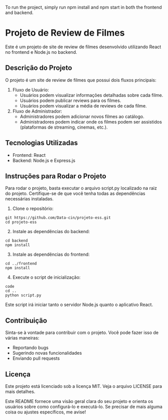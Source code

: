 To run the project, simply run npm install and npm start in both the frontend and backend.



# Projeto de Review de Filmes

Este é um projeto de site de review de filmes desenvolvido utilizando React no frontend e Node.js no backend.

## Descrição do Projeto

O projeto é um site de review de filmes que possui dois fluxos principais:

1. Fluxo de Usuário:
   - Usuários podem visualizar informações detalhadas sobre cada filme.
   - Usuários podem publicar reviews para os filmes.
   - Usuários podem visualizar a média de reviews de cada filme.
2. Fluxo de Administrador:
   - Administradores podem adicionar novos filmes ao catálogo.
   - Administradores podem indicar onde os filmes podem ser assistidos (plataformas de streaming, cinemas, etc.).

## Tecnologias Utilizadas

- Frontend: React
- Backend: Node.js e Express.js

## Instruções para Rodar o Projeto

Para rodar o projeto, basta executar o arquivo script.py localizado na raiz do projeto. Certifique-se de que você tenha todas as dependências necessárias instaladas.

1. Clone o repositório:

```
git https://github.com/Data-cin/projeto-ess.git
cd projeto-ess
```

2. Instale as dependências do backend:

```
cd backend
npm install
```

3. Instale as dependências do frontend:

```
cd ../frontend
npm install
```

4.  Execute o script de inicialização:

```
code
cd ..
python script.py
```

Este script irá iniciar tanto o servidor Node.js quanto o aplicativo React.

## Contribuição

Sinta-se à vontade para contribuir com o projeto. Você pode fazer isso de várias maneiras:

- Reportando bugs
- Sugerindo novas funcionalidades
- Enviando pull requests

## Licença

Este projeto está licenciado sob a licença MIT. Veja o arquivo LICENSE para mais detalhes.

Este README fornece uma visão geral clara do seu projeto e orienta os usuários sobre como configurá-lo e executá-lo. Se precisar de mais alguma coisa ou ajustes específicos, me avise!
